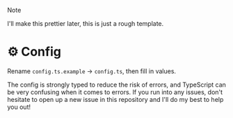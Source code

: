 > [!NOTE]
> I'll make this prettier later, this is just a rough template.


# ⚙️ Config

Rename `config.ts.example` → `config.ts`, then fill in values.  

The config is strongly typed to reduce the risk of errors, and TypeScript can be very confusing when it comes to errors. If you run into any issues, don't hesitate to open up a new issue in this repository and I'll do my best to help you out!

